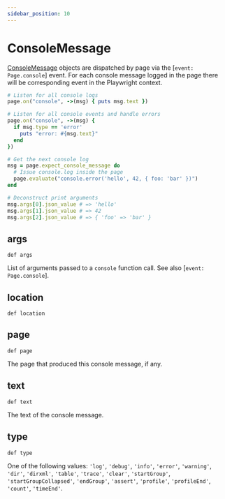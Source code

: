 ```yaml
---
sidebar_position: 10
---
```


# ConsoleMessage


[ConsoleMessage](./console_message) objects are dispatched by page via the [`event: Page.console`] event.
For each console message logged in the page there will be corresponding event in the Playwright
context.

```ruby
# Listen for all console logs
page.on("console", ->(msg) { puts msg.text })

# Listen for all console events and handle errors
page.on("console", ->(msg) {
  if msg.type == 'error'
    puts "error: #{msg.text}"
  end
})

# Get the next console log
msg = page.expect_console_message do
  # Issue console.log inside the page
  page.evaluate("console.error('hello', 42, { foo: 'bar' })")
end

# Deconstruct print arguments
msg.args[0].json_value # => 'hello'
msg.args[1].json_value # => 42
msg.args[2].json_value # => { 'foo' => 'bar' }
```

## args

```
def args
```


List of arguments passed to a `console` function call. See also [`event: Page.console`].

## location

```
def location
```



## page

```
def page
```


The page that produced this console message, if any.

## text

```
def text
```


The text of the console message.

## type

```
def type
```


One of the following values: `'log'`, `'debug'`, `'info'`, `'error'`, `'warning'`, `'dir'`, `'dirxml'`, `'table'`,
`'trace'`, `'clear'`, `'startGroup'`, `'startGroupCollapsed'`, `'endGroup'`, `'assert'`, `'profile'`, `'profileEnd'`,
`'count'`, `'timeEnd'`.
